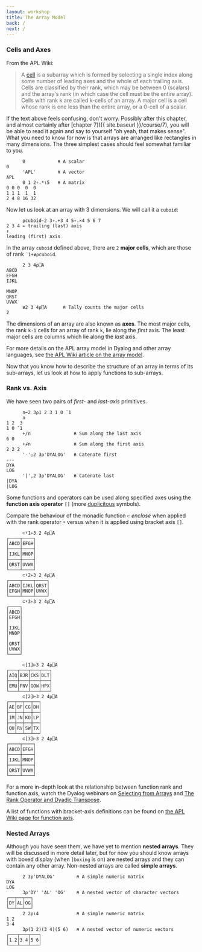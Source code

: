 ```yaml
---
layout: workshop
title: The Array Model
back: /
next: /
---
```


### Cells and Axes
From the APL Wiki: 
<blockquote>
      A <a target="_blank" href="https://aplwiki.com/wiki/Cell">cell</a> is a subarray which is formed by selecting a single index along some number of leading axes and the whole of each trailing axis. Cells are classified by their rank, which may be between 0 (scalars) and the array's rank (in which case the cell must be the entire array). Cells with rank k are called k-cells of an array. A major cell is a cell whose rank is one less than the entire array, or a 0-cell of a scalar. 
</blockquote>
If the text above feels confusing, don't worry. Possibly after this chapter, and almost certainly after [chapter 7]({{ site.baseurl }}/course/7), you will be able to read it again and say to yourself "oh yeah, that makes sense". What you need to know for now is that arrays are arranged like rectangles in many dimensions. The three simplest cases should feel somewhat familiar to you.

```APL
      0            ⍝ A scalar
0
      'APL'        ⍝ A vector
APL
      0 1 2∘.*⍳5   ⍝ A matrix
0 0 0  0  0
1 1 1  1  1
2 4 8 16 32
```

Now let us look at an array with 3 dimensions. We will call it a `cuboid`:

```APL
      ⍴cuboid←2 3∘.+3 4 5∘.×4 5 6 7
2 3 4 ← trailing (last) axis
↑
leading (first) axis
```

In the array `cuboid` defined above, there are `2` **major cells**, which are those of rank `¯1+≢⍴cuboid`.

```APL
      2 3 4⍴⎕A
ABCD
EFGH
IJKL
    
MNOP
QRST
UVWX
      ≢2 3 4⍴⎕A      ⍝ Tally counts the major cells
2
```

The dimensions of an array are also known as **axes**. The most major cells, the rank `k-1` cells for an array of rank `k`, lie along the *first* axis. The least major cells are columns which lie along the *last* axis.

For more details on the APL array model in Dyalog and other array languages, see [the APL Wiki article on the array model](https://aplwiki.com/wiki/Array_model).

Now that you know how to describe the structure of an array in terms of its sub-arrays, let us look at how to apply functions to sub-arrays.

### Rank vs. Axis
We have seen two pairs of *first-* and *last-axis* primitives.

```APL
      n←2 3⍴1 2 3 1 0 ¯1
      n
1 2  3
1 0 ¯1
      +/n                ⍝ Sum along the last axis
6 0
      +⌿n                ⍝ Sum along the first axis
2 2 2
      '-'⍪2 3⍴'DYALOG'   ⍝ Catenate first
---
DYA
LOG
      '|',2 3⍴'DYALOG'   ⍝ Catenate last
|DYA
|LOG
```

Some functions and operators can be used along specified axes using the **function axis operator** `[]` (more <a target="_blank" href="https://aplwiki.com/wiki/Function-operator_overloading">duplicitous</a> symbols).

Compare the behaviour of the monadic function `⊂` *enclose* when applied with the rank operator `⍤` versus when it is applied using bracket axis `[]`.

```APL
      ⊂⍤1⊢3 2 4⍴⎕A
┌────┬────┐
│ABCD│EFGH│
├────┼────┤
│IJKL│MNOP│
├────┼────┤
│QRST│UVWX│
└────┴────┘
      ⊂⍤2⊢3 2 4⍴⎕A
┌────┬────┬────┐
│ABCD│IJKL│QRST│
│EFGH│MNOP│UVWX│
└────┴────┴────┘
      ⊂⍤3⊢3 2 4⍴⎕A
┌────┐
│ABCD│
│EFGH│
│    │
│IJKL│
│MNOP│
│    │
│QRST│
│UVWX│
└────┘
```

```APL
      ⊂[1]⊢3 2 4⍴⎕A
┌───┬───┬───┬───┐
│AIQ│BJR│CKS│DLT│
├───┼───┼───┼───┤
│EMU│FNV│GOW│HPX│
└───┴───┴───┴───┘
      ⊂[2]⊢3 2 4⍴⎕A
┌──┬──┬──┬──┐
│AE│BF│CG│DH│
├──┼──┼──┼──┤
│IM│JN│KO│LP│
├──┼──┼──┼──┤
│QU│RV│SW│TX│
└──┴──┴──┴──┘
      ⊂[3]⊢3 2 4⍴⎕A
┌────┬────┐
│ABCD│EFGH│
├────┼────┤
│IJKL│MNOP│
├────┼────┤
│QRST│UVWX│
└────┴────┘
```

For a more in-depth look at the relationship between function rank and function axis, watch the Dyalog webinars on [Selecting from Arrays](https://dyalog.tv/Webinar/?v=AgYDvSF2FfU) and [The Rank Operator and Dyadic Transpose](https://dyalog.tv/Webinar/?v=zBqdeDJPPRc).

A list of functions with bracket-axis definitions can be found on [the APL Wiki page for function axis](https://aplwiki.com/wiki/Function_axis).

### Nested Arrays
Although you have seen them, we have yet to mention **nested arrays**. They will be discussed in more detail later, but for now you should know arrays with boxed display (when `]boxing` is on) are nested arrays and they can contain any other array. Non-nested arrays are called **simple arrays**.

```APL
      2 3⍴'DYALOG'        ⍝ A simple numeric matrix
DYA
LOG
      3⍴'DY' 'AL' 'OG'    ⍝ A nested vector of character vectors
┌──┬──┬──┐
│DY│AL│OG│
└──┴──┴──┘
      2 2⍴⍳4              ⍝ A simple numeric matrix
1 2
3 4
      3⍴(1 2)(3 4)(5 6)   ⍝ A nested vector of numeric vectors
┌───┬───┬───┐
│1 2│3 4│5 6│
└───┴───┴───┘
```
